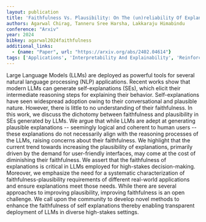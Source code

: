 ```yaml
---
layout: publication
title: 'Faithfulness Vs. Plausibility: On The (un)reliability Of Explanations From Large Language Models'
authors: Agarwal Chirag, Tanneru Sree Harsha, Lakkaraju Himabindu
conference: "Arxiv"
year: 2024
bibkey: agarwal2024faithfulness
additional_links:
  - {name: "Paper", url: "https://arxiv.org/abs/2402.04614"}
tags: ['Applications', 'Interpretability And Explainability', 'Reinforcement Learning', 'Tools', 'Uncategorized']
---
```

Large Language Models (LLMs) are deployed as powerful tools for several natural language processing (NLP) applications. Recent works show that modern LLMs can generate self-explanations (SEs), which elicit their intermediate reasoning steps for explaining their behavior. Self-explanations have seen widespread adoption owing to their conversational and plausible nature. However, there is little to no understanding of their faithfulness. In this work, we discuss the dichotomy between faithfulness and plausibility in SEs generated by LLMs. We argue that while LLMs are adept at generating plausible explanations -- seemingly logical and coherent to human users -- these explanations do not necessarily align with the reasoning processes of the LLMs, raising concerns about their faithfulness. We highlight that the current trend towards increasing the plausibility of explanations, primarily driven by the demand for user-friendly interfaces, may come at the cost of diminishing their faithfulness. We assert that the faithfulness of explanations is critical in LLMs employed for high-stakes decision-making. Moreover, we emphasize the need for a systematic characterization of faithfulness-plausibility requirements of different real-world applications and ensure explanations meet those needs. While there are several approaches to improving plausibility, improving faithfulness is an open challenge. We call upon the community to develop novel methods to enhance the faithfulness of self explanations thereby enabling transparent deployment of LLMs in diverse high-stakes settings.
